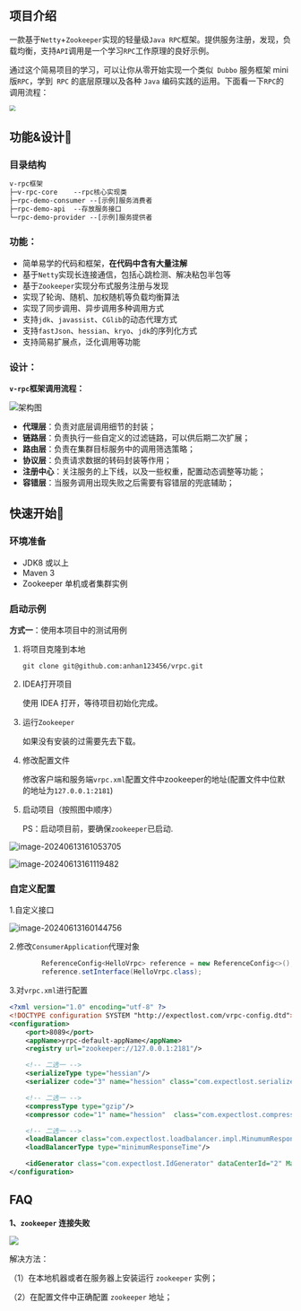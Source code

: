 ## 项目介绍

一款基于`Netty`+`Zookeeper`实现的轻量级`Java RPC`框架。提供服务注册，发现，负载均衡，支持`API`调用是一个学习`RPC`工作原理的良好示例。



通过这个简易项目的学习，可以让你从零开始实现一个类似` Dubbo` 服务框架 mini 版`RPC`，学到` RPC` 的底层原理以及各种 `Java` 编码实践的运用。下面看一下`RPC`的调用流程：

<img src="https://nexus-data0312.oss-cn-beijing.aliyuncs.com/aa/rpc2.png" style="zoom:66%;" />



## 功能&设计🚀

### 目录结构

```txt
v-rpc框架
├─v-rpc-core	--rpc核心实现类
├─rpc-demo-consumer	--[示例]服务消费者
├─rpc-demo-api	--存放服务接口
└─rpc-demo-provider	--[示例]服务提供者
```


### 功能：

- 简单易学的代码和框架，**在代码中含有大量注解**
- 基于`Netty`实现长连接通信，包括心跳检测、解决粘包半包等
- 基于`Zookeeper`实现分布式服务注册与发现
- 实现了轮询、随机、加权随机等负载均衡算法
- 实现了同步调用、异步调用多种调用方式
- 支持`jdk`、`javassist`、`CGlib`的动态代理方式
- 支持`fastJson`、`hessian`、`kryo`、`jdk`的序列化方式
- 支持简易扩展点，泛化调用等功能



### 设计：

**`v-rpc`框架调用流程：**

![架构图](https://nexus-data0312.oss-cn-beijing.aliyuncs.com/aa/rpc9.png)



- **代理层**：负责对底层调用细节的封装；
- **链路层**：负责执行一些自定义的过滤链路，可以供后期二次扩展；
- **路由层**：负责在集群目标服务中的调用筛选策略；
- **协议层**：负责请求数据的转码封装等作用；
- **注册中心**：关注服务的上下线，以及一些权重，配置动态调整等功能；
- **容错层**：当服务调用出现失败之后需要有容错层的兜底辅助；




## 快速开始🌈

### 环境准备

- JDK8 或以上
- Maven 3
- Zookeeper 单机或者集群实例



### 启动示例

**方式一**：使用本项目中的测试用例

1. 将项目克隆到本地

   ```shell
   git clone git@github.com:anhan123456/vrpc.git
   ```

2. IDEA打开项目

   使用 IDEA 打开，等待项目初始化完成。

3. 运行`Zookeeper`

   如果没有安装的过需要先去下载。

4. 修改配置文件

   修改客户端和服务端`vrpc.xml`配置文件中zookeeper的地址(配置文件中位默的地址为`127.0.0.1:2181`)

5. 启动项目（按照图中顺序）

   PS：启动项目前，要确保`zookeeper`已启动.

![image-20240613161053705](https://nexus-data0312.oss-cn-beijing.aliyuncs.com/aa/image-20240613161053705.png)

![image-20240613161119482](https://nexus-data0312.oss-cn-beijing.aliyuncs.com/aa/image-20240613161119482.png)

### 自定义配置

1.自定义接口

![image-20240613160144756](https://nexus-data0312.oss-cn-beijing.aliyuncs.com/aa/image-20240613160144756.png)

2.修改`ConsumerApplication`代理对象

```java
        ReferenceConfig<HelloVrpc> reference = new ReferenceConfig<>();
        reference.setInterface(HelloVrpc.class);
```

3.对`vrpc.xml`进行配置

```xml
<?xml version="1.0" encoding="utf-8" ?>
<!DOCTYPE configuration SYSTEM "http://expectlost.com/vrpc-config.dtd">
<configuration>
    <port>8089</port>
    <appName>yrpc-default-appName</appName>
    <registry url="zookeeper://127.0.0.1:2181"/>

    <!-- 二选一 -->
    <serializeType type="hessian"/>
    <serializer code="3" name="hession" class="com.expectlost.serialize.impl.HessianSerializer"/>

    <!-- 二选一 -->
    <compressType type="gzip"/>
    <compressor code="1" name="hession"  class="com.expectlost.compress.impl.GzipCompressor"/>

    <!-- 二选一 -->
    <loadBalancer class="com.expectlost.loadbalancer.impl.MinumumResponseTimeLoadBalancer"/>
    <loadBalancerType type="minimumResponseTime"/>

    <idGenerator class="com.expectlost.IdGenerator" dataCenterId="2" MachineId="4"/>
</configuration>
```

## FAQ

**1、`zookeeper` 连接失败**

![](https://nexus-data0312.oss-cn-beijing.aliyuncs.com/aa/linkerror.png)

解决方法：

（1）在本地机器或者在服务器上安装运行 `zookeeper` 实例；

（2）在配置文件中正确配置 `zookeeper` 地址；
